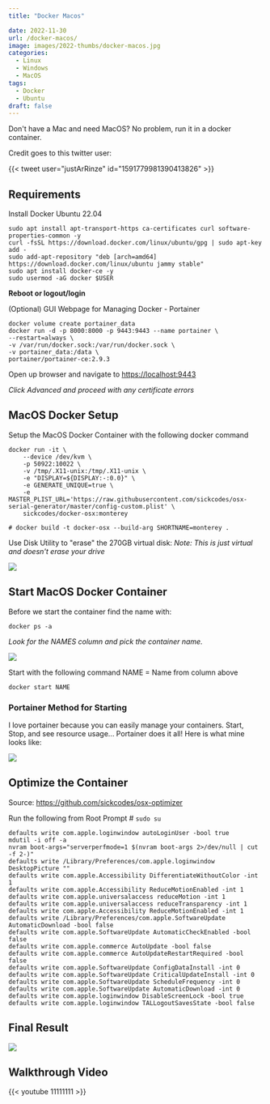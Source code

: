 ```yaml
---
title: "Docker Macos"

date: 2022-11-30
url: /docker-macos/
image: images/2022-thumbs/docker-macos.jpg
categories:
  - Linux
  - Windows
  - MacOS
tags:
  - Docker
  - Ubuntu
draft: false
---
```

Don't have a Mac and need MacOS? No problem, run it in a docker container. 
<!--more-->

Credit goes to this twitter user:

{{< tweet user="justArRinze" id="1591779981390413826" >}}

## Requirements

Install Docker Ubuntu 22.04

```
sudo apt install apt-transport-https ca-certificates curl software-properties-common -y
curl -fsSL https://download.docker.com/linux/ubuntu/gpg | sudo apt-key add -
sudo add-apt-repository "deb [arch=amd64] https://download.docker.com/linux/ubuntu jammy stable"
sudo apt install docker-ce -y
sudo usermod -aG docker $USER
```

**Reboot or logout/login**

(Optional) GUI Webpage for Managing Docker - Portainer

```
docker volume create portainer_data
docker run -d -p 8000:8000 -p 9443:9443 --name portainer \
--restart=always \
-v /var/run/docker.sock:/var/run/docker.sock \
-v portainer_data:/data \
portainer/portainer-ce:2.9.3
```

Open up browser and navigate to <https://localhost:9443> 

_Click Advanced and proceed with any certificate errors_

## MacOS Docker Setup

Setup the MacOS Docker Container with the following docker command

```
docker run -it \
    --device /dev/kvm \
    -p 50922:10022 \
    -v /tmp/.X11-unix:/tmp/.X11-unix \
    -e "DISPLAY=${DISPLAY:-:0.0}" \
    -e GENERATE_UNIQUE=true \
    -e MASTER_PLIST_URL='https://raw.githubusercontent.com/sickcodes/osx-serial-generator/master/config-custom.plist' \
    sickcodes/docker-osx:monterey

# docker build -t docker-osx --build-arg SHORTNAME=monterey .
```

Use Disk Utility to "erase" the 270GB virtual disk: _Note: This is just virtual and doesn't erase your drive_

![](/images/2022/docker-macos/disk-util.png)

## Start MacOS Docker Container

Before we start the container find the name with:

```
docker ps -a
```

_Look for the NAMES column and pick the container name._

![](/images/2022/docker-macos/container.png)

Start with the following command NAME = Name from column above

```
docker start NAME
```

### Portainer Method for Starting

I love portainer because you can easily manage your containers. Start, Stop, and see resource usage... Portainer does it all! Here is what mine looks like:

![](/images/2022/docker-macos/portainer.png)


## Optimize the Container

Source: <https://github.com/sickcodes/osx-optimizer>

Run the following from Root Prompt # `sudo su`

```
defaults write com.apple.loginwindow autoLoginUser -bool true
mdutil -i off -a
nvram boot-args="serverperfmode=1 $(nvram boot-args 2>/dev/null | cut -f 2-)"
defaults write /Library/Preferences/com.apple.loginwindow DesktopPicture ""
defaults write com.apple.Accessibility DifferentiateWithoutColor -int 1
defaults write com.apple.Accessibility ReduceMotionEnabled -int 1
defaults write com.apple.universalaccess reduceMotion -int 1
defaults write com.apple.universalaccess reduceTransparency -int 1
defaults write com.apple.Accessibility ReduceMotionEnabled -int 1
defaults write /Library/Preferences/com.apple.SoftwareUpdate AutomaticDownload -bool false
defaults write com.apple.SoftwareUpdate AutomaticCheckEnabled -bool false
defaults write com.apple.commerce AutoUpdate -bool false
defaults write com.apple.commerce AutoUpdateRestartRequired -bool false
defaults write com.apple.SoftwareUpdate ConfigDataInstall -int 0
defaults write com.apple.SoftwareUpdate CriticalUpdateInstall -int 0
defaults write com.apple.SoftwareUpdate ScheduleFrequency -int 0
defaults write com.apple.SoftwareUpdate AutomaticDownload -int 0
defaults write com.apple.loginwindow DisableScreenLock -bool true
defaults write com.apple.loginwindow TALLogoutSavesState -bool false
```

## Final Result

![](/images/2022/docker-macos/macos-final.png)

## Walkthrough Video

{{< youtube 11111111 >}}

